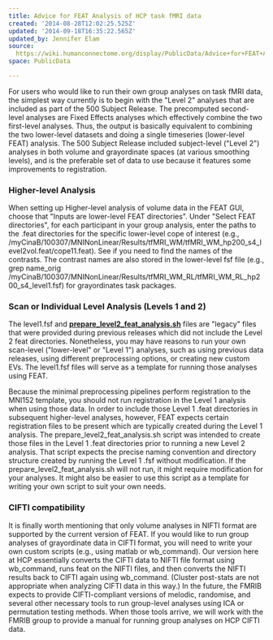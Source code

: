 ```yaml
---
title: Advice for FEAT Analysis of HCP task fMRI data
created: '2014-08-28T12:02:25.525Z'
updated: '2014-09-18T16:35:22.565Z'
updated_by: Jennifer Elam
source: 
  https://wiki.humanconnectome.org/display/PublicData/Advice+for+FEAT+Analysis+of+HCP+task+fMRI+data
space: PublicData

---
```

For users who would like to run their own group analyses on task fMRI data, the simplest way currently is to begin with the "Level 2" analyses that are included as part of the 500 Subject Release. The precomputed second-level analyses are Fixed Effects analyses which effectively combine the two first-level analyses. Thus, the output is basically equivalent to combining the two lower-level datasets and doing a single timeseries (lower-level FEAT) analysis. The 500 Subject Release included subject-level ("Level 2") analyses in both volume and grayordinate spaces (at various smoothing levels), and is the preferable set of data to use because it features some improvements to registration.

### Higher-level Analysis

When setting up Higher-level analysis of volume data in the FEAT GUI, choose that "Inputs are lower-level FEAT directories". Under "Select FEAT directories", for each participant in your group analysis, enter the paths to the .feat directories for the specific lower-level cope of interest (e.g., /myCinaB/100307/MNINonLinear/Results/tfMRI\_WM/tfMRI\_WM\_hp200\_s4\_level2vol.feat/cope11.feat). See  if you need to find the names of the contrasts. The contrast names are also stored in the lower-level fsf file (e.g., grep name\_orig /myCinaB/100307/MNINonLinear/Results/tfMRI\_WM\_RL/tfMRI\_WM\_RL\_hp200\_s4\_level1.fsf) for grayordinates task packages.

### Scan or Individual Level Analysis (Levels 1 and 2)

The level1.fsf and **[prepare\_level2\_feat\_analysis.sh](https://wiki.humanconnectome.org/download/attachments/29589520/prepare_level2_feat_analysis.sh?version=2&modificationDate=1408551825889&api=v2)** files are "legacy" files that were provided during previous releases which did not include the Level 2 feat directories. Nonetheless, you may have reasons to run your own scan-level ("lower-level" or "Level 1") analyses, such as using previous data releases, using different preprocessing options, or creating new custom EVs. The level1.fsf files will serve as a template for running those analyses using FEAT.

Because the minimal preprocessing pipelines perform registration to the MNI152 template, you should not run registration in the Level 1 analysis when using those data. In order to include those Level 1 .feat directories in subsequent higher-level analyses, however, FEAT expects certain registration files to be present which are typically created during the Level 1 analysis. The prepare\_level2\_feat\_analysis.sh script was intended to create those files in the Level 1 .feat directories prior to running a new Level 2 analysis. That script expects the precise naming convention and directory structure created by running the Level 1 .fsf without modification. If the prepare\_level2\_feat\_analysis.sh will not run, it might require modification for your analyses. It might also be easier to use this script as a template for writing your own script to suit your own needs.

### CIFTI compatibility

It is finally worth mentioning that only volume analyses in NIFTI format are supported by the current version of FEAT. If you would like to run group analyses of grayordinate data in CIFTI format, you will need to write your own custom scripts (e.g., using matlab or wb\_command). Our version here at HCP essentially converts the CIFTI data to NIFTI file format using wb\_command, runs feat on the NIFTI files, and then converts the NIFTI results back to CIFTI again using wb\_command. (Cluster post-stats are not appropriate when analyzing CIFTI data in this way.) In the future, the FMRIB expects to provide CIFTI-compliant versions of melodic, randomise, and several other necessary tools to run group-level analyses using ICA or permutation testing methods. When those tools arrive, we will work with the FMRIB group to provide a manual for running group analyses on HCP CIFTI data.

